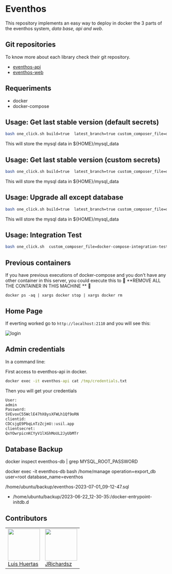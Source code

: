 # Eventhos

This repository implements an easy way to deploy in docker the 3 parts of the eventhos system, _data base, api and web_.

## Git repositories

To know more about each library check their git repository.

- [eventhos-api](https://github.com/usil/eventhos-api)
- [eventhos-web](https://github.com/usil/eventhos-web)

## Requeriments

- docker
- docker-compose

## Usage: Get last stable version (default secrets)

```sh
bash one_click.sh build=true  latest_branch=true custom_composer_file=docker-compose-init.yml 
```

This will store the mysql data in ${HOME}/mysql_data


## Usage: Get last stable version (custom secrets)

```sh
bash one_click.sh build=true  latest_branch=true custom_composer_file=docker-compose-init.yml config_mode=expert
```

This will store the mysql data in ${HOME}/mysql_data

## Usage: Upgrade all except database

```sh
bash one_click.sh build=true  latest_branch=true custom_composer_file=docker-compose-previous-db.yml config_mode=expert
```

This will store the mysql data in ${HOME}/mysql_data

## Usage: Integration Test

```sh
bash one_click.sh  custom_composer_file=docker-compose-integration-tests.yml  build=true latest_branch=true
```

## Previous containers

If you have previous executions of docker-compose and you don't have any other container in this server, you could execute this to :pushpin: **REMOVE ALL THE CONTAINER IN THIS MACHINE ** :pushpin:

```
docker ps -aq | xargs docker stop | xargs docker rm
```

## Home Page

If everting worked go to `http://localhost:2110` and you will see this:

![login](https://i.ibb.co/51kZBTy/eventhos-login.jpg)

## Admin credentials

In a command line:

First access to eventhos-api in docker.

```cmd
docker exec -it eventhos-api cat /tmp/credentials.txt
```

Then you will get your credentials

```txt
User:
admin
Password:
SVEvoxC55WclE47hX8ysXFWLh1Qf9oRN
clientid:
CDCsjgE9PbqLnTzZcjmU::usil.app
clientsecret:
QxYOwrpicnKCYyV1lXGhMoUL2JyUbMTr
```

## Database Backup

docker inspect eventhos-db | grep  MYSQL_ROOT_PASSWORD

docker exec -it eventhos-db bash /home/manage operation=export_db user=root database_name=eventhos

/home/ubuntu/backup/eventhos-2023-07-01_09-12-47.sql

- /home/ubuntu/backup/2023-06-22_12-30-35:/docker-entrypoint-initdb.d

## Contributors

<table>
  <tbody>
    <td>
      <img src="https://i.ibb.co/88Tp6n5/Recurso-7.png" width="100px;"/>
      <br />
      <label><a href="https://github.com/TacEtarip">Luis Huertas</a></label>
      <br />
    </td>
    <td>
      <img src="https://avatars0.githubusercontent.com/u/3322836?s=460&v=4" width="100px;"/>
      <br />
      <label><a href="http://jrichardsz.github.io/">JRichardsz</a></label>
      <br />
    </td>
  </tbody>
</table>
